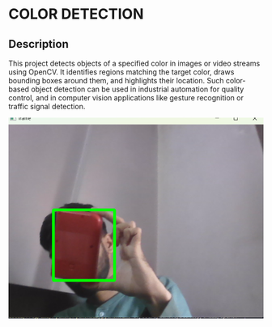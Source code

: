 # COLOR DETECTION 
## Description

This project detects objects of a specified color in images or video streams using OpenCV. It identifies regions matching the target color, draws bounding boxes around them, and highlights their location. Such color-based object detection can be used in industrial automation for quality control, and in computer vision applications like gesture recognition or traffic signal detection.

![Demo Image](images/image.png)
